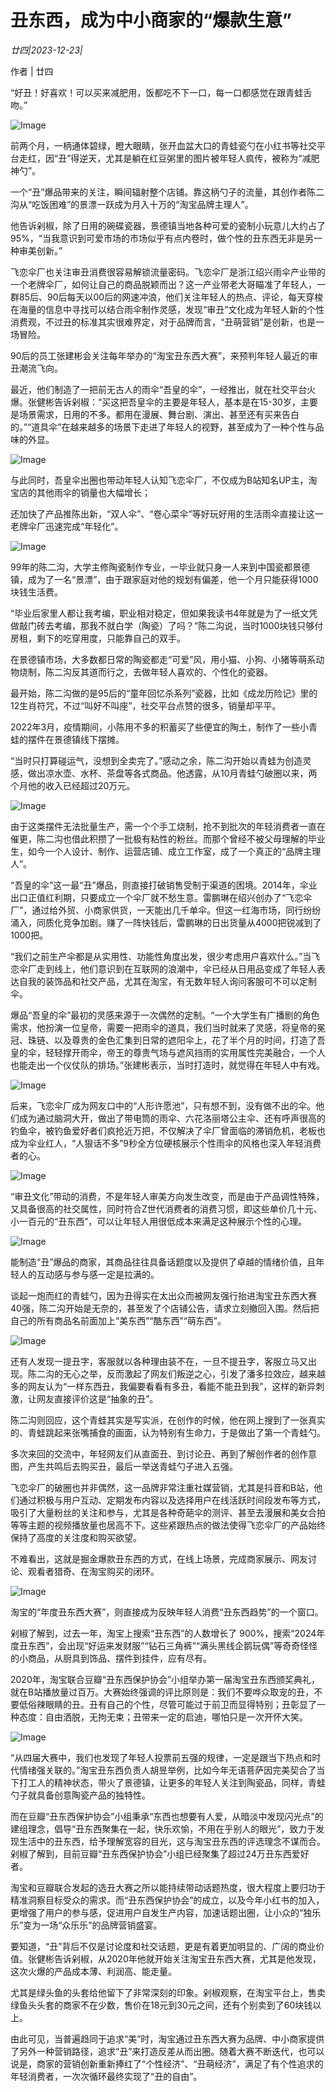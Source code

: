 # 丑东西，成为中小商家的“爆款生意”

*廿四|2023-12-23|*

作者 | 廿四

“好丑！好喜欢！可以买来减肥用，饭都吃不下一口，每一口都感觉在跟青蛙舌吻。”

![Image](https://mmbiz.qpic.cn/sz_mmbiz_jpg/HKEDX7MqXK1Sn1Wo6YRf6UX9QKiadSbD0FnFR88y3F8z3fgfO4ulyuqvcicZIJZnZun8LkOPRnkhOWzxc2X9zicibA/640?wx_fmt=jpeg&wxfrom=5&wx_lazy=1&wx_co=1)

前两个月，一柄通体碧绿，瞪大眼睛，张开血盆大口的青蛙瓷勺在小红书等社交平台走红，因“丑”得逆天，尤其是躺在红豆粥里的图片被年轻人疯传，被称为“减肥神勺”。

一个“丑”爆品带来的关注，瞬间辐射整个店铺。靠这柄勺子的流量，其创作者陈二沟从“吃饭困难”的景漂一跃成为月入十万的“淘宝品牌主理人”。

他告诉剁椒，除了日用的碗碟瓷器，景德镇当地各种可爱的瓷制小玩意儿大约占了95%，“当我意识到可爱市场的市场似乎有点内卷时，做个性的丑东西无非是另一种审美创新。”

飞恋伞厂也关注审丑消费很容易解锁流量密码。飞恋伞厂是浙江绍兴雨伞产业带的一个老牌伞厂，如何让自己的商品脱颖而出？这一产业带老大哥瞄准了年轻人，一群85后、90后每天以00后的网速冲浪，他们关注年轻人的热点、评论，每天穿梭在海量的信息中寻找可以结合雨伞制作灵感，发现“审丑”文化成为年轻人新的个性消费观，不过丑的标准其实很难界定，对于品牌而言，“丑萌营销”是创新，也是一场冒险。

90后的员工张建彬会关注每年举办的“淘宝丑东西大赛”，来预判年轻人最近的审丑潮流飞向。

最近，他们制造了一把前无古人的雨伞“吾皇的伞”，一经推出，就在社交平台火爆。张健彬告诉剁椒：“买这把吾皇伞的主要是年轻人，基本是在15-30岁，主要是场景需求，日用的不多。都用在漫展、舞台剧、演出、甚至还有买来告白的。”“道具伞”在越来越多的场景下走进了年轻人的视野，甚至成为了一种个性与品味的外显。

![Image](https://mmbiz.qpic.cn/sz_mmbiz_png/HKEDX7MqXK1Sn1Wo6YRf6UX9QKiadSbD06uyuic52Ef4CamGSYRNAJ1LZI3Che3dXNGMJ9OBniaYbutYiciaIPgJiaNQ/640?wx_fmt=png&wxfrom=5&wx_lazy=1&wx_co=1)

与此同时，吾皇伞出圈也带动年轻人认知飞恋伞厂，不仅成为B站知名UP主，淘宝店的其他雨伞的销量也大幅增长；

还加快了产品推陈出新，“双人伞”、“卷心菜伞”等好玩好用的生活雨伞直接让这一老牌伞厂迅速完成“年轻化”。

![Image](https://mmbiz.qpic.cn/sz_mmbiz_png/HKEDX7MqXK1Sn1Wo6YRf6UX9QKiadSbD0txqRy8EPPNoibiaHdVHapibaFEnNYekPSVYknq1LCj6Z4ef7QQxEc4yiaw/640?wx_fmt=png&from=appmsg&wxfrom=5&wx_lazy=1&wx_co=1)

99年的陈二沟，大学主修陶瓷制作专业，一毕业就只身一人来到中国瓷都景德镇，成为了一名“景漂”，由于跟家庭对他的规划有偏差，他一个月只能获得1000块钱生活费。

“毕业后家里人都让我考编，职业相对稳定，但如果我读书4年就是为了一纸文凭做敲门砖去考编，那我不就白学（陶瓷）了吗？”陈二沟说，当时1000块钱只够付房租，剩下的吃穿用度，只能靠自己的双手。

在景德镇市场，大多数都日常的陶瓷都走“可爱”风，用小猫、小狗、小猪等萌系动物烧制，陈二沟反其道而行之，去做年轻人喜欢的、个性化的瓷器。

最开始，陈二沟做的是95后的“童年回忆杀系列”瓷器，比如《成龙历险记》里的12生肖符咒，不过“叫好不叫座”，社交平台点赞的很多，销量却平平。

2022年3月，疫情期间，小陈用不多的积蓄买了些便宜的陶土，制作了一些小青蛙的摆件在景德镇线下摆摊。

“当时只打算碰运气，没想到全卖完了。”感动之余，陈二沟开始以青蛙为创造灵感，做出凉水壶、水杯、茶盘等各式商品。他透露，从10月青蛙勺破圈以来，两个月他的收入已经超过20万元。

![Image](https://mmbiz.qpic.cn/sz_mmbiz_png/HKEDX7MqXK1Sn1Wo6YRf6UX9QKiadSbD0pdUPsXwv30LicwsmeeTLSNGJibzEgRllT63YicKBhpHoheOjhxWAuF1RQ/640?wx_fmt=png&wxfrom=5&wx_lazy=1&wx_co=1)

由于这类摆件无法批量生产，需一个个手工烧制，抢不到批次的年轻消费者一直在催更，陈二沟也借此积攒了一批极有粘性的粉丝。而那个曾经不被父母理解的毕业生，如今一个人设计、制作、运营店铺、成立工作室，成了一个真正的“品牌主理人”。

“吾皇的伞”这一最“丑”爆品，则直接打破销售受制于渠道的困境。2014年，伞业出口正值红利期，只要成立一个伞厂就不愁生意。雷鹏琳在绍兴创办了“飞恋伞厂”，通过给外贸、小商家供货，一天能出几千单伞。但这一红海市场，同行纷纷涌入，同质化竞争加剧。赚了一阵快钱后，雷鹏琳的日出货量从4000把锐减到了1000把。

“我们之前生产伞都是从实用性、功能性角度出发，很少考虑用户喜欢什么。”当飞恋伞厂走到线上，他们意识到在互联网的浪潮中，伞已经从日用品变成了年轻人表达自我的装饰品和社交产品，尤其在淘宝，有无数年轻人询问客服可不可以定制伞。

爆品“吾皇的伞”最初的灵感来源于一次偶然的定制。“一个大学生有广播剧的角色需求，他扮演一位皇帝，需要一把雨伞的道具，我们当时就来了灵感，将皇帝的冕冠、珠链、以及尊贵的金色汇集到日常的遮阳伞上，花了半个月的时间，打造了吾皇的伞，轻轻撑开雨伞，帝王的尊贵气场与遮风挡雨的实用属性完美融合，一个人也能走出一个仪仗队的排场。”张建彬表示，当时打造时，就觉得在年轻人中有戏。

![Image](https://mmbiz.qpic.cn/sz_mmbiz_jpg/HKEDX7MqXK1Sn1Wo6YRf6UX9QKiadSbD0IFoeBn6Ww4KR6dpIURY5tBoH4DibbbibicjlHTuuF4nGp2eQL5MtvZCmQ/640?wx_fmt=jpeg&wxfrom=5&wx_lazy=1&wx_co=1)

后来，飞恋伞厂成为网友口中的“人形许愿池”，只有想不到，没有做不出的伞。他们成为通过脑洞大开，做出了带电筒的雨伞、六花洛丽塔公主伞、还有呼声很高的钓鱼伞，被钓鱼爱好者们疯抢近万把，不仅解决了伞厂曾面临的滞销危机，老板也成为伞业红人，“人狠话不多”9秒全方位硬核展示个性雨伞的风格也深入年轻消费者的心。

![Image](https://mmbiz.qpic.cn/sz_mmbiz_png/HKEDX7MqXK1Sn1Wo6YRf6UX9QKiadSbD0sq6zkuSNsCKHwiaxfKnX7GlichBxda2wWXXR4ric2fH68gmhmH3SicZpaA/640?wx_fmt=png&wxfrom=5&wx_lazy=1&wx_co=1)

“审丑文化”带动的消费，不是年轻人审美方向发生改变，而是由于产品调性特殊，又具备很高的社交属性，同时符合Z世代消费者的消费习惯，即这些单价几十元、小一百元的“丑东西”，可以让年轻人用很低成本来满足这种展示个性的心理。

![Image](https://mmbiz.qpic.cn/sz_mmbiz_png/HKEDX7MqXK1Sn1Wo6YRf6UX9QKiadSbD0Z772v66dhjout0eIxx3HLssKuQ2adkOLnZeSyGibzUzI1sSQCRoeb1w/640?wx_fmt=png&from=appmsg&wxfrom=5&wx_lazy=1&wx_co=1)

能制造“丑”爆品的商家，其商品往往具备话题度以及提供了卓越的情绪价值，且年轻人的互动感与参与感一定是拉满的。

谈起一炮而红的青蛙勺，因为丑得实在太出众而被网友强行抬进淘宝丑东西大赛40强，陈二沟开始是无奈的，甚至发了个店铺公告，请求立刻撤回入围。然后把自己的所有商品名前面加上“美东西”“酷东西”“萌东西”。

![Image](https://mmbiz.qpic.cn/sz_mmbiz_jpg/HKEDX7MqXK1Sn1Wo6YRf6UX9QKiadSbD0ia5fSE1teo0sGVNib8sG19GSGvVutDxZsvqLFDK0yJKkb2V3PWzHvMIQ/640?wx_fmt=jpeg&wxfrom=5&wx_lazy=1&wx_co=1)

还有人发现一提丑字，客服就以各种理由装不在，一旦不提丑字，客服立马又出现。陈二沟的无心之举，反而激起了网友们叛逆之心，引发了潘多拉效应，越来越多的网友认为“一样东西丑，我偏要看看有多丑，看能不能丑到我”，这样的新异刺激，让网友直接评价这是“抽象的丑”。

陈二沟则回应，这个青蛙其实是写实派，在创作的时候，他在网上搜到了一张真实的、青蛙跳起来张嘴捕食的画面，认为特别有生命力，于是做出了第一个青蛙勺。

多次来回的交流中，年轻网友们从直面丑、到讨论丑、再到了解创作者的创作意图，产生共鸣后去购买丑，最后一举送青蛙勺子进入五强。

飞恋伞厂的破圈也并非偶然，这一品牌非常注重社媒营销，尤其是抖音和B站，他们通过积极与用户互动、定期发布内容以及选择用户在线活跃时间段发布等方式，吸引了大量粉丝的关注和参与，尤其是各种奇葩伞的测评、甚至去漫展和美女合拍等等主题的视频播放量也居高不下。这些紧跟热点的做法使得飞恋伞厂的产品始终保持了高度的关注度和购买欲望。

不难看出，这就是掘金爆款丑东西的方式，在线上场景，完成商家展示、网友讨论、观看者猎奇、在淘宝购买的闭环。

![Image](https://mmbiz.qpic.cn/sz_mmbiz_png/HKEDX7MqXK1Sn1Wo6YRf6UX9QKiadSbD0llmLqGEfibJH4Sic9qLws7SDU2pyMWQuDoZxJ9Jy9vZZ328fzYnic2BLg/640?wx_fmt=png&from=appmsg&wxfrom=5&wx_lazy=1&wx_co=1)

淘宝的“年度丑东西大赛”，则直接成为反映年轻人消费“丑东西趋势”的一个窗口。

剁椒了解到，过去一年，淘宝上搜索“丑东西”的人数增长了 900%，搜索“2024年度丑东西”，会出现“好运来发财服”“钻石三角裤”“满头黑线企鹅玩偶”等奇奇怪怪的小商品，从厨具到饰品、摆件到挂件，应有尽有。

2020年，淘宝联合豆瓣“丑东西保护协会”小组举办第一届淘宝丑东西颁奖典礼，就在B站播放量过百万。大赛始终强调的评比原则是：我们不要哗众取宠的丑，不要低俗辣眼睛的丑。丑有自己的个性，尽管可能过于前卫而显得特别；丑彰显了一种态度：自由洒脱，无拘无束；丑带来一定的启迪，哪怕只是一次开怀大笑。

![Image](https://mmbiz.qpic.cn/sz_mmbiz_jpg/HKEDX7MqXK1Sn1Wo6YRf6UX9QKiadSbD04nTECkdggDgvBBRMNf6MaUbCjTadVBgDKfk8kzuQaWMcqENKVPACAg/640?wx_fmt=jpeg&wxfrom=5&wx_lazy=1&wx_co=1)

“从四届大赛中，我们也发现了年轻人投票前五强的规律，一定是跟当下热点和时代情绪强关联的。”淘宝丑东西负责人胡昱举例，比如今年无语菩萨因完美契合了当下打工人的精神状态，带火了景德镇，让更多的年轻人关注到陶瓷品，同样，青蛙勺子就具备创意陶瓷产品的独特性。

而在豆瓣“丑东西保护协会”小组秉承“东西也想要有人爱，从暗淡中发现闪光点”的建组理念，倡导“丑东西聚集在一起，快乐欢愉，不用在乎别人的眼光”，致力于发现生活中的丑东西，给予理解宽容的目光，这与淘宝丑东西的评选理念不谋而合。剁椒了解到，目前豆瓣“丑东西保护协会”小组已经聚集了超过24万丑东西爱好者。

淘宝和豆瓣联合发起的选丑大赛之所以能持续带动话题热度，很大程度上要归功于精准洞察目标受众的需求。而“丑东西保护协会”的成立，以及今年小红书的加入，更增强了用户的参与感，促进用户自发生产内容，加速话题出圈，让小众的“独乐乐”变为一场“众乐乐”的品牌营销盛宴。

要知道，“丑”背后不仅是讨论度和社交话题，更是有着更加明显的、广阔的商业价值。张健彬告诉剁椒，从2020年他就开始关注淘宝丑东西大赛，尤其是他发现，这次火爆的产品成本薄、利润高、能走量。

尤其是绿头鱼的头套给他留下了非常深刻的印象。剁椒观察，在淘宝平台上，售卖绿鱼头头套的商家不在少数，售价在18元到30元之间，还有个别卖到了60块钱以上。

由此可见，当普遍趋同于追求“美”时，淘宝通过丑东西大赛为品牌、中小商家提供了另外一种营销路径，追求“丑”来打造反差从而出圈。随着大赛不断迭代，也可以说是，商家的营销创新重新捧红了“个性经济”、“丑萌经济”，满足了有个性追求的年轻消费者，一次次循环最终实现了“丑的自由”。

